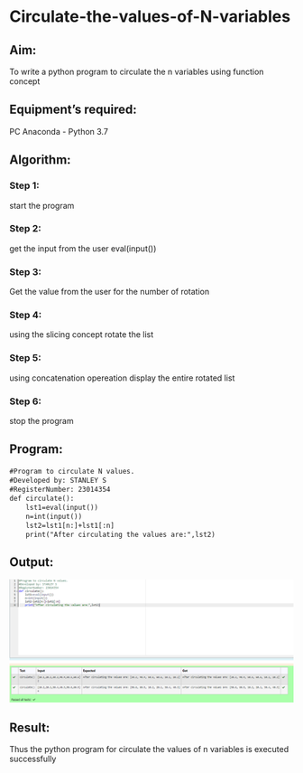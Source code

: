 # Circulate-the-values-of-N-variables
## Aim:
To write a python program to circulate the n variables using function concept
## Equipment’s required:
PC
Anaconda - Python 3.7
## Algorithm: 
### Step 1: 
start the program
### Step 2: 
get the input from the user eval(input())
### Step 3: 
Get the value from the user for the number of rotation
### Step 4: 
using the slicing concept rotate the list

### Step 5: 
using concatenation opereation display the entire rotated list
### Step 6: 
stop the program
## Program:
```
#Program to circulate N values.
#Developed by: STANLEY S
#RegisterNumber: 23014354
def circulate():
    lst1=eval(input())
    n=int(input())
    lst2=lst1[n:]+lst1[:n]
    print("After circulating the values are:",lst2)
```
## Output:
![output](/Screenshot%202023-11-01%20093518.png)
## Result:
Thus the python program for circulate the values of n variables is executed successfully